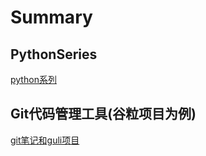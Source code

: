 # Summary

## PythonSeries
[python系列](./PythonSeries/PythonSeries.md)

## Git代码管理工具(谷粒项目为例)
[git笔记和guli项目](D:\Code\Projects\guli_mall\README.md)


